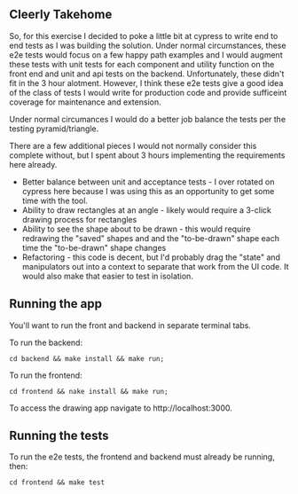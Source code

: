 Cleerly Takehome
---
So, for this exercise I decided to poke a little bit at cypress to write end to end tests as I was building the solution. Under normal circumstances, these e2e tests would focus on a few happy path examples and I would augment these tests with unit tests for each component and utility function on the front end and unit and api tests on the backend. Unfortunately, these didn't fit in the 3 hour alotment. However, I think these e2e tests give a good idea of the class of tests I would write for production code and provide sufficeint coverage for maintenance and extension.

Under normal circumances I would do a better job balance the tests per the testing pyramid/triangle.

There are a few additional pieces I would not normally consider this complete without, but I spent about 3 hours implementing the requirements here already.
* Better balance between unit and acceptance tests - I over rotated on cypress here because I was using this as an opportunity to get some time with the tool.
* Ability to draw rectangles at an angle - likely would require a 3-click drawing process for rectangles
* Ability to see the shape about to be drawn - this would require redrawing the "saved" shapes and and the "to-be-drawn" shape each time the "to-be-drawn" shape changes
* Refactoring - this code is decent, but I'd probably drag the "state" and manipulators out into a context to separate that work from the UI code. It would also make that easier to test in isolation.

Running the app
---
You'll want to run the front and backend in separate terminal tabs.

To run the backend:
```
cd backend && make install && make run;
```

To run the frontend:
```
cd frontend && nake install && make run;
```

To access the drawing app navigate to http://localhost:3000.

Running the tests
---
To run the e2e tests, the frontend and backend must already be running, then:
```
cd frontend && make test
```
